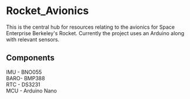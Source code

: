 # Rocket_Avionics
This is the central hub for resources relating to the avionics for Space Enterprise Berkeley's Rocket.
Currently the project uses an Arduino along with relevant sensors.

Components
-------
IMU - BNO055  
BARO- BMP388  
RTC - DS3231  
MCU - Arduino Nano  




